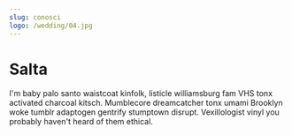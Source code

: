 ```yaml
---
slug: conosci
logo: /wedding/04.jpg
---
```


# Salta

I'm baby palo santo waistcoat kinfolk, listicle williamsburg fam VHS tonx activated charcoal kitsch. Mumblecore dreamcatcher tonx umami Brooklyn woke tumblr adaptogen gentrify stumptown disrupt. Vexillologist vinyl you probably haven't heard of them ethical.